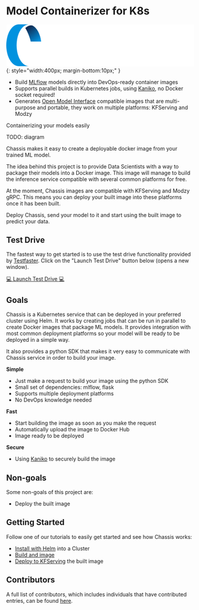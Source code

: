 # Model Containerizer for K8s

![Chassis logo](images/chassis-logo.png){: style="width:400px; margin-bottom:10px;" }

* Build [MLflow](https://mlflow.org/) models directly into DevOps-ready container images
* Supports parallel builds in Kubernetes jobs, using [Kaniko](https://github.com/GoogleContainerTools/kaniko), no Docker socket required!
* Generates [Open Model Interface](https://openmodel.ml) compatible images that are multi-purpose and portable, they work on multiple platforms: KFServing and Modzy

Containerizing your models easily

TODO: diagram

Chassis makes it easy to create a deployable docker image from your trained ML model.

The idea behind this project is to provide Data Scientists with a way to package their models into a Docker image. This image will manage to build the inference service compatible with several common platforms for free.

At the moment, Chassis images are compatible with KFServing and Modzy gRPC. This means you can deploy your built image into these platforms once it has been built.

Deploy Chassis, send your model to it and start using the built image to predict your data.

## Test Drive

The fastest way to get started is to use the test drive functionality provided by [Testfaster](https://testfaster.ci). Click on the "Launch Test Drive" button below (opens a new window).

<a href="https://testfaster.ci/launch?embedded=true&repo=https://github.com/combinator-ml/terraform-k8s-chassis&file=examples/testfaster/.testfaster.yml" target="\_blank">:computer: Launch Test Drive :computer:</a>

## Goals

Chassis is a Kubernetes service that can be deployed in your preferred cluster using Helm. It works by creating jobs that can be run in parallel to create Docker images that package ML models. It provides integration with most common deployment platforms so your model will be ready to be deployed in a simple way.

It also provides a python SDK that makes it very easy to communicate with Chassis service in order to build your image.

**Simple**

- Just make a request to build your image using the python SDK
- Small set of dependencies: mlflow, flask
- Supports multiple deployment platforms
- No DevOps knowledge needed

**Fast**

- Start building the image as soon as you make the request
- Automatically upload the image to Docker Hub
- Image ready to be deployed

**Secure**

- Using [Kaniko](https://github.com/GoogleContainerTools/kaniko/) to securely build the image

## Non-goals

Some non-goals of this project are:

- Deploy the built image

## Getting Started

Follow one of our tutorials to easily get started and see how Chassis works:

- [Install with Helm](tutorials/devops-deploy.md) into a Cluster
- [Build and image](tutorials/ds-connect)
- [Deploy to KFServing](tutorials/ds-deploy.md) the built image

## Contributors

A full list of contributors, which includes individuals that have contributed entries, can be found [here](https://github.com/modzy/chassis/graphs/contributors).
